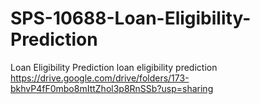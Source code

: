 # SPS-10688-Loan-Eligibility-Prediction
Loan Eligibility Prediction
loan eligibility prediction
https://drive.google.com/drive/folders/173-bkhvP4fF0mbo8mIttZhol3p8RnSSb?usp=sharing
